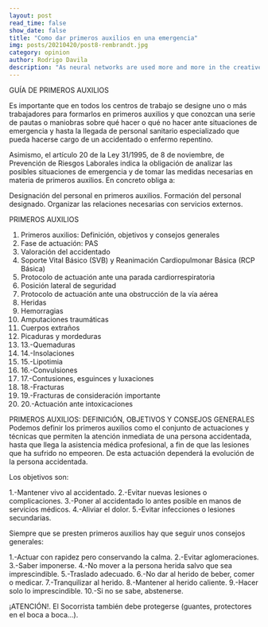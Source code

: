 ```yaml
---
layout: post
read_time: false
show_date: false
title: "Como dar primeros auxilios en una emergencia"
img: posts/20210420/post8-rembrandt.jpg
category: opinion
author: Rodrigo Davila
description: "As neural networks are used more and more in the creative process, text, images and even music are now created by AI, but who owns the copyright for those works?"
---
```

GUÍA DE PRIMEROS AUXILIOS

Es importante que en todos los centros de trabajo se designe uno o más trabajadores para formarlos en primeros auxilios y que conozcan una serie de pautas o maniobras sobre qué hacer o qué no hacer ante situaciones de emergencia y hasta la llegada de personal sanitario especializado que pueda hacerse cargo de un accidentado o enfermo repentino.

Asimismo, el artículo 20 de la Ley 31/1995, de 8 de noviembre, de Prevención de Riesgos Laborales indica la obligación de analizar las posibles situaciones de emergencia y de tomar las medidas necesarias en materia de primeros auxilios. En concreto obliga a:

Designación del personal en primeros auxilios.
Formación del personal designado.
Organizar las relaciones necesarias con servicios externos.
 
PRIMEROS AUXILIOS

<ol>
 <li>Primeros auxilios: Definición, objetivos y consejos generales</li>
 <li>Fase de actuación: PAS</li>
 <li>Valoración del accidentado</li>
 <li>Soporte Vital Básico (SVB) y Reanimación Cardiopulmonar Básica (RCP Básica)</li>
 <li>Protocolo de actuación ante una parada cardiorrespiratoria</li>
 <li>Posición lateral de seguridad</li>
 <li>Protocolo de actuación ante una obstrucción de la vía aérea</li>
 <li>Heridas</li>
 <li>Hemorragias</li>
 <li>Amputaciones traumáticas</li>
 <li>Cuerpos extraños</li>
 <li>Picaduras y mordeduras</li>
 <li>13.-Quemaduras</li>
 <li>14.-Insolaciones</li>
 <li>15.-Lipotimia</li>
 <li>16.-Convulsiones</li>
 <li>17.-Contusiones, esguinces y luxaciones</li>
 <li>18.-Fracturas</li>
 <li>19.-Fracturas de consideración importante</li>
    <li>20.-Actuación ante intoxicaciones</li>
</ol>

PRIMEROS AUXILIOS: DEFINICIÓN, OBJETIVOS Y CONSEJOS GENERALES
Podemos definir los primeros auxilios como el conjunto de actuaciones y técnicas que permiten la atención inmediata de una persona accidentada, hasta que llega la asistencia médica profesional, a fin de que las lesiones que ha sufrido no empeoren. De esta actuación dependerá la evolución de la persona accidentada.

Los objetivos son:

1.-Mantener vivo al accidentado.
2.-Evitar nuevas lesiones o complicaciones.
3.-Poner al accidentado lo antes posible en manos de servicios médicos.
4.-Aliviar el dolor.
5.-Evitar infecciones o lesiones secundarias.

Siempre que se presten primeros auxilios hay que seguir unos consejos generales:

1.-Actuar con rapidez pero conservando la calma.
2.-Evitar aglomeraciones.
3.-Saber imponerse.
4.-No mover a la persona herida salvo que sea imprescindible.
5.-Traslado adecuado.
6.-No dar al herido de beber, comer o medicar.
7.-Tranquilizar al herido.
8.-Mantener al herido caliente.
9.-Hacer solo lo imprescindible.
10.-Si no se sabe, abstenerse.

¡ATENCIÓN!. El Socorrista también debe protegerse (guantes, protectores en el boca a boca…).
